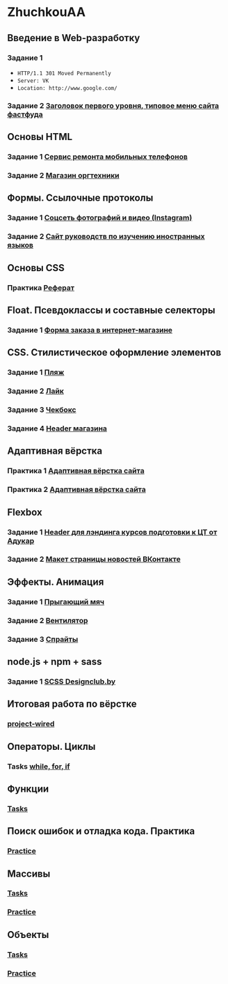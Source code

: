 ﻿# ZhuchkouAA

## Введение в Web-разработку
### Задание 1
* `HTTP/1.1 301 Moved Permanently`
* `Server: VK`
* `Location: http://www.google.com/`
### Задание 2 [Заголовок первого уровня, типовое меню сайта фастфуда](https://jsfiddle.net/ZhuchkouAA/qe1gk9ox)
## Основы HTML
### Задание 1 [Сервис ремонта мобильных телефонов](https://github.com/AdukarIT/ZhuchkouAA/tree/master/html/homework3.1)
### Задание 2 [Магазин оргтехники](https://github.com/AdukarIT/ZhuchkouAA/tree/master/html/homework3.2)
## Формы. Ссылочные протоколы
### Задание 1 [Соцсеть фотографий и видео (Instagram)](https://github.com/AdukarIT/ZhuchkouAA/tree/master/html/homework5.1)
### Задание 2 [Сайт руководств по изучению иностранных языков](https://github.com/AdukarIT/ZhuchkouAA/tree/master/html/homework5.2)
## Основы CSS
### Практика [Реферат](https://github.com/AdukarIT/ZhuchkouAA/tree/master/css/homework6)
## Float. Псевдоклассы и составные селекторы
### Задание 1 [Форма заказа в интернет-магазине](https://github.com/AdukarIT/ZhuchkouAA/tree/master/css/homework8)
## CSS. Стилистическое оформление элементов
### Задание 1 [Пляж](https://github.com/AdukarIT/ZhuchkouAA/tree/master/css/homework10.1)
### Задание 2 [Лайк](https://github.com/AdukarIT/ZhuchkouAA/tree/master/css/homework10.2)
### Задание 3 [Чекбокс](https://github.com/AdukarIT/ZhuchkouAA/tree/master/css/homework10.3)
### Задание 4 [Header магазина](https://github.com/AdukarIT/ZhuchkouAA/tree/master/css/homework10.4)
## Адаптивная вёрстка
### Практика 1 [Адаптивная вёрстка сайта](https://github.com/AdukarIT/ZhuchkouAA/tree/master/css/practice/Adaptive_layout)
### Практика 2 [Адаптивная вёрстка сайта](https://github.com/AdukarIT/ZhuchkouAA/tree/master/css/practice/Adaptive_layout2)
## Flexbox
### Задание 1 [Header для лэндинга курсов подготовки к ЦТ от Адукар](https://github.com/AdukarIT/ZhuchkouAA/tree/master/css/homework12.1)
### Задание 2 [Макет страницы новостей ВКонтакте](https://github.com/AdukarIT/ZhuchkouAA/tree/master/css/homework12.2)
## Эффекты. Анимация
### Задание 1 [Прыгающий мяч](https://github.com/AdukarIT/ZhuchkouAA/tree/master/css/homework14.1)
### Задание 2 [Вентилятор](https://github.com/AdukarIT/ZhuchkouAA/tree/master/css/homework14.2)
### Задание 3 [Спрайты](https://github.com/AdukarIT/ZhuchkouAA/tree/master/css/homework14.3)
## node.js + npm + sass
### Задание 1 [SCSS Designclub.by](https://github.com/AdukarIT/ZhuchkouAA/tree/master/css/homework17)
## Итоговая работа по вёрстке
### [project-wired](https://zhuchkouaa.github.io/project-wired/public/index.html)
## Операторы. Циклы
### Tasks [while, for, if](https://github.com/AdukarIT/ZhuchkouAA/tree/master/javascript/homework20)
## Функции
### [Tasks](https://github.com/AdukarIT/ZhuchkouAA/tree/master/javascript/homework21)
## Поиск ошибок и отладка кода. Практика
### [Practice](https://github.com/AdukarIT/ZhuchkouAA/tree/master/javascript/practice/function)
## Массивы
### [Tasks](https://github.com/AdukarIT/ZhuchkouAA/tree/master/javascript/homework23)
### [Practice](https://github.com/AdukarIT/ZhuchkouAA/tree/master/javascript/practice/arrays)
## Объекты
### [Tasks](https://github.com/AdukarIT/ZhuchkouAA/tree/master/javascript/homework24)
### [Practice](https://github.com/AdukarIT/ZhuchkouAA/tree/master/javascript/practice/obj)